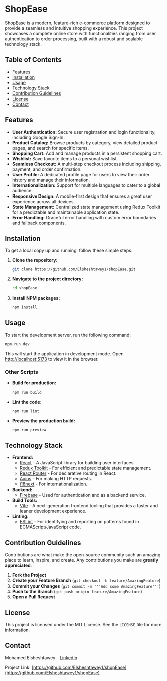 # ShopEase

ShopEase is a modern, feature-rich e-commerce platform designed to provide a seamless and intuitive shopping experience. This project showcases a complete online store with functionalities ranging from user authentication to order processing, built with a robust and scalable technology stack.

## Table of Contents

- [Features](#features)
- [Installation](#installation)
- [Usage](#usage)
- [Technology Stack](#technology-stack)
- [Contribution Guidelines](#contribution-guidelines)
- [License](#license)
- [Contact](#contact)

## Features

- **User Authentication:** Secure user registration and login functionality, including Google Sign-In.
- **Product Catalog:** Browse products by category, view detailed product pages, and search for specific items.
- **Shopping Cart:** Add and manage products in a persistent shopping cart.
- **Wishlist:** Save favorite items to a personal wishlist.
- **Seamless Checkout:** A multi-step checkout process including shipping, payment, and order confirmation.
- **User Profile:** A dedicated profile page for users to view their order history and manage their information.
- **Internationalization:** Support for multiple languages to cater to a global audience.
- **Responsive Design:** A mobile-first design that ensures a great user experience across all devices.
- **State Management:** Centralized state management using Redux Toolkit for a predictable and maintainable application state.
- **Error Handling:** Graceful error handling with custom error boundaries and fallback components.

## Installation

To get a local copy up and running, follow these simple steps.

1.  **Clone the repository:**
    ```sh
    git clone https://github.com/Elsheshtawey1/shopEase.git
    ```
2.  **Navigate to the project directory:**
    ```sh
    cd shopEase
    ```
3.  **Install NPM packages:**
    ```sh
    npm install
    ```

## Usage

To start the development server, run the following command:

```sh
npm run dev
```

This will start the application in development mode. Open [http://localhost:5173](http://localhost:5173) to view it in the browser.

### Other Scripts

-   **Build for production:**
    ```sh
    npm run build
    ```
-   **Lint the code:**
    ```sh
    npm run lint
    ```
-   **Preview the production build:**
    ```sh
    npm run preview
    ```

## Technology Stack

-   **Frontend:**
    -   [React](https://reactjs.org/) - A JavaScript library for building user interfaces.
    -   [Redux Toolkit](https://redux-toolkit.js.org/) - For efficient and predictable state management.
    -   [React Router](https://reactrouter.com/) - For declarative routing in React.
    -   [Axios](https://axios-http.com/) - For making HTTP requests.
    -   [i18next](https://www.i18next.com/) - For internationalization.
-   **Backend:**
    -   [Firebase](https://firebase.google.com/) - Used for authentication and as a backend service.
-   **Build Tools:**
    -   [Vite](https://vitejs.dev/) - A next-generation frontend tooling that provides a faster and leaner development experience.
-   **Linting:**
    -   [ESLint](https://eslint.org/) - For identifying and reporting on patterns found in ECMAScript/JavaScript code.

## Contribution Guidelines

Contributions are what make the open-source community such an amazing place to learn, inspire, and create. Any contributions you make are **greatly appreciated**.

1.  **Fork the Project**
2.  **Create your Feature Branch** (`git checkout -b feature/AmazingFeature`)
3.  **Commit your Changes** (`git commit -m '''Add some AmazingFeature'''`)
4.  **Push to the Branch** (`git push origin feature/AmazingFeature`)
5.  **Open a Pull Request**

## License

This project is licensed under the MIT License. See the `LICENSE` file for more information.

## Contact

Mohamed Elsheshtawey - [LinkedIn](https://www.linkedin.com/in/mohamed-elsheshtawey/)

Project Link: [https://github.com/Elsheshtawey1/shopEase](https://github.com/Elsheshtawey1/shopEase)